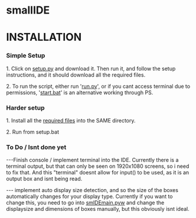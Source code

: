# smallIDE
<h1>INSTALLATION</h1>
<h3>Simple Setup</h3>
<p>1. Click on <a href = "https://github.com/Anton-Chernyshov/smallIDE/blob/main/SETUP.py">setup.py</a> and download it. Then run it, and follow the setup instructions, and it should download all the required files.</p> 
<p>2. To run the script, either run '<a href = "https://github.com/Anton-Chernyshov/smallIDE/blob/main/run.py">run.py</a>', or if you cant access terminal due to permissions, '<a href = "https://github.com/Anton-Chernyshov/smallIDE/blob/main/start.bat">start.bat</a>' is an alternative working through PS.</p>
<h3>Harder setup</h3>
<p>1. Install all the <a href = "https://github.com/Anton-Chernyshov/smallIDE/blob/main/REQUIREMENTS.md">required files</a> into the SAME directory.</p>
<p>2. Run from setup.bat</p>
<h3>To Do / Isnt done yet</h3>
<p> ---Finish console / implement terminal into the IDE. Currently there is a terminal output, but that can only be seen on 1920x1080 screens, so i need to fix that. And this "terminal" doesnt allow for input() to be used, as it is an output box and isnt being read.</p>
<p>--- implement auto display size detection, and so the size of the boxes automatically changes for your display type. Currently if you want to change this, you need to go into <a href = "https://github.com/Anton-Chernyshov/smallIDE/blob/main/smIDEmain.pyw">smIDEmain.pyw</a> and change the displaysize and dimensions of boxes manually, but this obviously isnt ideal. </p>
